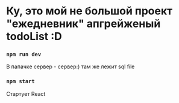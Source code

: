 # Ку, это мой не большой проект "ежедневник" апгрейженый todoList :D

### `npm run dev`
В папачке сервер - сервер:) там же лежит sql file

### `npm start`
Стартует React